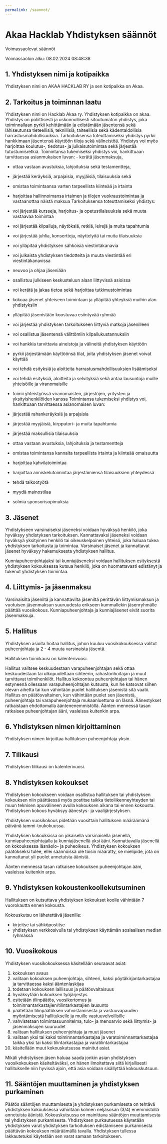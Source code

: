 ```yaml
---
permalink: /saannot/
---
```


# Akaa Hacklab Yhdistyksen säännöt

Voimassaolevat säännöt

Voimassaolon alku: 08.02.2024 08:48:38

## 1. Yhdistyksen nimi ja kotipaikka

Yhdistyksen nimi on AKAA HACKLAB RY ja sen kotipaikka on Akaa.

## 2. Tarkoitus ja toiminnan laatu

Yhdistyksen nimi on Hacklab Akaa ry. Yhdistyksen kotipaikka on akaa. Yhdistys on
poliittisesti ja uskonnollisesti sitoutumaton yhdistys, joka toiminnallaan pyrkii kehittämään ja
edistämään jäsentensä sekä lähiseutunsa tieteellisiä, teknillisiä, taiteellisia sekä
kädentaidollisia harrastusmahdollisuuksia. Tarkoituksensa toteuttamiseksi yhdistys pyrkii
hankkimaan jäsentensä käyttöön tiloja sekä välineistöä. Yhdistys voi myös harjoittaa
koulutus-, tiedotus- ja julkaisutoimintaa sekä järjestää tutustumisretkiä. Toimintansa
tukemiseksi yhdistys voi, hankittuaan tarvittaessa asianmukaisen luvan: - kerätä
jäsenmaksuja,
- ottaa vastaan avustuksia, lahjoituksia sekä testamentteja,
- järjestää keräyksiä, arpajaisia, myyjäisiä, tilaisuuksia sekä
- omistaa toimintaansa varten tarpeellista kiinteää ja irtainta
- harjoittaa hallinnoimansa irtaimen ja tilojen vuokraustoimintaa ja vastaanottaa näistä
maksua
Tarkoituksensa toteuttamiseksi yhdistys:

- voi järjestää kursseja, harjoitus- ja opetustilaisuuksia sekä muuta vastaavaa toimintaa
- voi järjestää kilpailuja, näytöksiä, retkiä, leirejä ja muita tapahtumia
- voi järjestää juhlia, konsertteja, näyttelyitä tai muita tilaisuuksia
- voi ylläpitää yhdistyksen sähköisiä viestintäkanavia
- voi julkaista yhdistyksen tiedotteita ja muuta viestintää eri viestintäkanavissa
- neuvoo ja ohjaa jäseniään
- osallistuu julkiseen keskusteluun alaan liittyvissä asioissa
- voi kerätä ja jakaa tietoa sekä harjoittaa tutkimustoimintaa
- kokoaa jäsenet yhteiseen toimintaan ja ylläpitää yhteyksiä muihin alan yhdistyksiin
- ylläpitää jäsenistään koostuvaa esiintyvää ryhmää
- voi järjestää yhdistyksen tarkoitukseen liittyviä matkoja jäsenilleen
- voi osallistua jäsentensä välittömiin kilpailukustannuksiin
- voi hankkia tarvittavia aineistoja ja välineitä yhdistyksen käyttöön
- pyrkii järjestämään käyttöönsä tilat, joita yhdistyksen jäsenet voivat käyttää
- voi tehdä esityksiä ja aloitteita harrastusmahdollisuuksien lisäämiseksi
- voi tehdä esityksiä, aloitteita ja selvityksiä sekä antaa lausuntoja muille yhteisöille ja
viranomaisille
- toimii yhteistyössä viranomaisten, järjestöjen, yritysten ja yksityishenkilöiden kanssa
Toimintansa tukemiseksi yhdistys voi, hankittuaan tarvittaessa asianomaisen luvan:
- järjestää rahankeräyksiä ja arpajaisia
- järjestää myyjäisiä, kirpputori- ja muita tapahtumia
- järjestää maksullisia tilaisuuksia
- ottaa vastaan avustuksia, lahjoituksia ja testamentteja
- omistaa toimintansa kannalta tarpeellista irtainta ja kiinteää omaisuutta
- harjoittaa kahvilatoimintaa
- harjoittaa anniskelutoimintaa järjestämiensä tilaisuuksien yhteydessä
- tehdä talkootyötä
- myydä mainostilaa
- solmia sponsorisopimuksia

## 3. Jäsenet

Yhdistykseen varsinaiseksi jäseneksi voidaan hyväksyä henkilö, joka hyväksyy yhdistyksen tarkoituksen. Kannattavaksi jäseneksi voidaan hyväksyä yksityinen henkilö tai oikeuskelpoinen yhteisö, joka haluaa tukea yhdistyksen tarkoitusta ja toimintaa. Varsinaiset jäsenet ja kannattavat jäsenet hyväksyy hakemuksesta yhdistyksen hallitus.

Kunniapuheenjohtajaksi tai kunniajäseneksi voidaan hallituksen esityksestä yhdistyksen
kokouksessa kutsua henkilö, joka on huomattavasti edistänyt ja tukenut yhdistyksen
toimintaa.

## 4. Liittymis- ja jäsenmaksu

Varsinaisilta jäseniltä ja kannattavilta jäseniltä perittävän liittymismaksun ja vuotuisen
jäsenmaksun suuruudesta erikseen kummallekin jäsenryhmälle päättää vuosikokous.
Kunniapuheenjohtaja ja kunniajäsenet eivät suorita jäsenmaksuja.

## 5. Hallitus

Yhdistyksen asioita hoitaa hallitus, johon kuuluu vuosikokouksessa valitut puheenjohtaja ja 2 - 4 muuta varsinaista jäsentä.

Hallituksen toimikausi on kalenterivuosi.

Hallitus valitsee keskuudestaan varapuheenjohtajan sekä ottaa keskuudestaan tai ulkopuoleltaan sihteerin, rahastonhoitajan ja muut tarvittavat toimihenkilöt. Hallitus kokoontuu puheenjohtajan tai hänen estyneenä ollessaan varapuheenjohtajan kutsusta, kun he katsovat siihen olevan aihetta tai kun vähintään puolet hallituksen jäsenistä sitä vaatii. Hallitus on päätösvaltainen, kun vähintään puolet sen jäsenistä, puheenjohtaja tai varapuheenjohtaja mukaanluettuna on läsnä. Äänestykset ratkaistaan ehdottomalla ääntenenemmistöllä. Äänten mennessä tasan ratkaisee puheenjohtajan ääni, vaaleissa kuitenkin arpa.

## 6. Yhdistyksen nimen kirjoittaminen

Yhdistyksen nimen kirjoittaa hallituksen puheenjohtaja yksin.

## 7. Tilikausi

Yhdistyksen tilikausi on kalenterivuosi.

## 8. Yhdistyksen kokoukset

Yhdistyksen kokoukseen voidaan osallistua hallituksen tai yhdistyksen kokouksen niin päättäessä myös postitse taikka tietoliikenneyhteyden tai muun teknisen apuvälineen avulla kokouksen aikana tai ennen kokousta. Yhdistyksen kokous hyväksyy äänestys- ja vaalijärjestyksen.

Yhdistyksen vuosikokous pidetään vuosittain hallituksen määräämänä päivänä tammi-toukokuussa.

Yhdistyksen kokouksissa on jokaisella varsinaisella jäsenellä, kunniapuheenjohtajalla ja kunniajäsenellä yksi ääni. Kannattavalla jäsenellä on kokouksessa läsnäolo- ja puheoikeus. Yhdistyksen kokouksen päätökseksi tulee, ellei säännöissä ole toisin määrätty, se mielipide, jota on kannattanut yli puolet annetuista äänistä.

Äänten mennessä tasan ratkaisee kokouksen puheenjohtajan ääni, vaaleissa kuitenkin arpa.

## 9. Yhdistyksen kokoustenkoollekutsuminen

Hallituksen on kutsuttava yhdistyksen kokoukset koolle vähintään 7 vuorokautta ennen kokousta.

Kokouskutsu on lähetettävä jäsenille:
- kirjeitse tai sähköpostitse
- yhdistyksen verkkosivulla tai yhdistyksen käyttämän sosiaalisen median ryhmässä

## 10. Vuosikokous

Yhdistyksen vuosikokouksessa käsitellään seuraavat asiat:

1. kokouksen avaus
2. valitaan kokouksen puheenjohtaja, sihteeri, kaksi pöytäkirjantarkastajaa ja tarvittaessa kaksi ääntenlaskijaa
3. todetaan kokouksen laillisuus ja päätösvaltaisuus
4. hyväksytään kokouksen työjärjestys
5. esitetään tilinpäätös, vuosikertomus ja toiminnantarkastajien/tilintarkastajien lausunto
6. päätetään tilinpäätöksen vahvistamisesta ja vastuuvapauden myöntämisestä hallitukselle
ja muille vastuuvelvollisille
7. vahvistetaan toimintasuunnitelma, tulo- ja menoarvio sekä liittymis- ja jäsenmaksujen suuruudet
8. valitaan hallituksen puheenjohtaja ja muut jäsenet
9. valitaan yksi tai kaksi toiminnantarkastajaa ja varatoiminnantarkastajaa taikka yksi tai kaksi tilintarkastajaa ja varatilintarkastajaa
10. käsitellään muut kokouskutsussa mainitut asiat.

Mikäli yhdistyksen jäsen haluaa saada jonkin asian yhdistyksen vuosikokouksen käsiteltäväksi, on hänen ilmoitettava siitä kirjallisesti hallitukselle niin hyvissä ajoin, että asia voidaan sisällyttää kokouskutsuun.

## 11. Sääntöjen muuttaminen ja yhdistyksen purkaminen

Päätös sääntöjen muuttamisesta ja yhdistyksen purkamisesta on tehtävä yhdistyksen kokouksessa vähintään kolmen neljäsosan (3/4) enemmistöllä annetuista äänistä. Kokouskutsussa on mainittava sääntöjen muuttamisesta tai yhdistyksen purkamisesta. Yhdistyksen purkautuessa käytetään yhdistyksen varat yhdistyksen tarkoituksen edistämiseen purkamisesta päättävän kokouksen määräämällä tavalla. Yhdistyksen tullessa lakkautetuksi käytetään sen varat samaan tarkoitukseen.